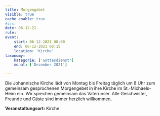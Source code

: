 ```yaml
---
title: Morgengebet
visible: true
cache_enable: true
#ics: 
date: 06-12-21
rule: 
event:
	start: 06-12-2021 08:00
	end: 06-12-2021 08:15
	location: 'Kirche'
taxonomy:
	kategorie: ['Gottesdienst']
	monat: ['Dezember 2021']

---
```

Die Johannische Kirche lädt von Montag bis Freitag täglich um 8 Uhr zum gemeinsam gesprochenen Morgengebet in ihre Kirche im St.-Michaels-Heim ein. Wir sprechen gemeinsam das Vaterunser. Alle Geschwister, Freunde und Gäste sind immer herzlich willkommen.



**Veranstaltungsort:** Kirche

